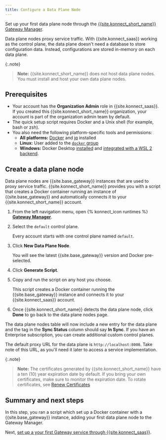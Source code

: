 ```yaml
---
title: Configure a Data Plane Node
---
```


Set up your first data plane node through the
[{{site.konnect_short_name}} Gateway Manager](/konnect/gateway-manager).


Data plane nodes proxy service traffic. With
{{site.konnect_saas}} working as the control plane, the
data plane doesn't need a database to store configuration data. Instead,
configurations are stored in-memory on each data plane.

{:.note}
> **Note:** {{site.konnect_short_name}} does not host data plane nodes. You must install and host your own
data plane nodes.

## Prerequisites

* Your account has the **Organization Admin** role in
{{site.konnect_saas}}. If you created this {{site.konnect_short_name}} organization, your account
is part of the organization admin team by default.
* The quick setup script requires Docker and a Unix shell (for example, bash or
  zsh). 
* You also need the following platform-specific tools and permissions:
  * **All platforms:** [Docker](https://docs.docker.com/get-docker/) and [jq](https://stedolan.github.io/jq/) installed
  * **Linux:** User added to the [`docker` group](https://docs.docker.com/engine/install/linux-postinstall/)
  * **Windows:** Docker Desktop [installed](https://docs.docker.com/docker-for-windows/install/#install-docker-desktop-on-windows) and [integrated with a WSL 2 backend](https://docs.docker.com/docker-for-windows/wsl/).

## Create a data plane node

Data plane nodes are {{site.base_gateway}} instances that are used to proxy service traffic. {{site.konnect_short_name}} provides you with a script that creates a Docker container running an instance of {{site.base_gateway}} and automatically connects it to your {{site.konnect_short_name}} account.

1. From the left navigation menu, open {% konnect_icon runtimes %} [**Gateway Manager**](https://cloud.konghq.com/gateway-manager).

1. Select the `default` control plane.

    Every account starts with one control plane named `default`. 

1. Click **New Data Plane Node**.

    You will see the latest {{site.base_gateway}} version and Docker pre-selected.

1. Click **Generate Script**.

1. Copy and run the script on any host you choose.

    This script creates a Docker container running the
    {{site.base_gateway}} instance and connects it to your
    {{site.konnect_saas}} account.

1. Once {{site.konnect_short_name}} detects the data plane node, click **Done** to go back to the data plane nodes page.

The data plane nodes table will now include
a new entry for the data plane and the tag in the **Sync Status** column should
say **In Sync**. If you have an Enterprise subscription, you can create additional custom control planes.

The default proxy URL for the data plane is `http://localhost:8000`. Take
note of this URL, as you'll need it later to access a service
implementation.

{:.note}
> **Note:** The certificates generated by {{site.konnect_short_name}} have a ten (10) year expiration
date by default. If you bring your own certificates, make sure to monitor the
expiration date. To rotate certificates, see
[Renew Certificates](/konnect/gateway-manager/data-plane-nodes/renew-certificates)

## Summary and next steps

In this step, you ran a script which set up a Docker container with a
{{site.base_gateway}} instance, adding your first data plane node to the Gateway Manager.

Next, [set up a your first Gateway service through {{site.konnect_saas}}](/konnect/getting-started/deploy-service/).
